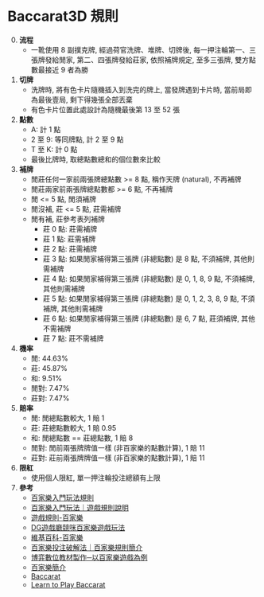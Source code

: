 Baccarat3D 規則
=========================
0. **流程**
	- 一靴使用 8 副撲克牌, 經過荷官洗牌、堆牌、切牌後, 每一押注輪第一、三張牌發給閒家, 第二、四張牌發給莊家, 依照補牌規定, 至多三張牌, 雙方點數最接近 9 者為勝
0. **切牌**
	- 洗牌時, 將有色卡片隨機插入到洗完的牌上, 當發牌遇到卡片時, 當前局即為最後壹局, 剩下得幾張全部丟棄
	- 有色卡片位置此處設計為隨機最後第 13 至 52 張
0. **點數**
	- A: 計 1 點
	- 2 至 9: 等同牌點, 計 2 至 9 點
	- T 至 K: 計 0 點
	- 最後比牌時, 取總點數總和的個位數來比較
0. **補牌**
	- 閒莊任何一家前兩張牌總點數 >= 8 點, 稱作天牌 (natural), 不再補牌
	- 閒莊兩家前兩張牌總點數都 >= 6 點, 不再補牌
	- 閒 <= 5 點, 閒須補牌
	- 閒沒補, 莊 <= 5 點, 莊需補牌
	- 閒有補, 莊參考表列補牌
		- 莊 0 點: 莊需補牌
		- 莊 1 點: 莊需補牌
		- 莊 2 點: 莊需補牌
		- 莊 3 點: 如果閒家補得第三張牌 (非總點數) 是 8 點, 不須補牌, 其他則需補牌
		- 莊 4 點: 如果閒家補得第三張牌 (非總點數) 是 0, 1, 8, 9 點, 不須補牌, 其他則需補牌
		- 莊 5 點: 如果閒家補得第三張牌 (非總點數) 是 0, 1, 2, 3, 8, 9 點, 不須補牌, 其他則需補牌
		- 莊 6 點: 如果閒家補得第三張牌 (非總點數) 是 6, 7 點, 莊須補牌, 其他不需補牌
		- 莊 7 點: 莊不需補牌
0. **機率**
	- 閒: 44.63%
	- 莊: 45.87%
	- 和: 9.51%
	- 閒對: 7.47%
	- 莊對: 7.47%
0. **賠率**
	- 閒: 閒總點數較大, 1 賠 1
	- 莊: 莊總點數較大, 1 賠 0.95
	- 和: 閒總點數 == 莊總點數, 1 賠 8
	- 閒對: 閒前兩張牌牌值一樣 (非百家樂的點數計算), 1 賠 11
	- 莊對: 莊前兩張牌牌值一樣 (非百家樂的點數計算), 1 賠 11
0. **限紅**
	- 使用個人限紅, 單一押注輪投注總額有上限
0. **參考**
	- [百家樂入門玩法規則](http://百家樂必玩.com/%E7%99%BE%E5%AE%B6%E6%A8%82%E5%85%A5%E9%96%80%E7%8E%A9%E6%B3%95%E8%A6%8F%E5%89%87/)
	- [百家樂入門玩法｜遊戲規則說明](https://7pk00.com/%E7%99%BE%E5%AE%B6%E6%A8%82%E9%81%8A%E6%88%B2%E8%A6%8F%E5%89%87%E8%AA%AA%E6%98%8E/)
	- [遊戲規則-百家樂](http://www.abgres.net/gaming-web-site/html/rule/baccarat/tw.html)
	- [DG遊戲廳競咪百家樂遊戲玩法](https://7pk00.com/dg%E9%81%8A%E6%88%B2%E5%BB%B3%E7%AB%B6%E5%92%AA%E7%99%BE%E5%AE%B6%E6%A8%82%E9%81%8A%E6%88%B2%E7%8E%A9%E6%B3%95/)
	- [維基百科-百家樂](https://zh.wikipedia.org/wiki/%E7%99%BE%E5%AE%B6%E6%A8%82)
	- [百家樂投注破解法｜百家樂規則簡介](https://7pk00.com/%E7%99%BE%E5%AE%B6%E6%A8%82%E6%8A%95%E6%B3%A8%E7%A0%B4%E8%A7%A3%E6%B3%95%EF%BD%9C%E7%99%BE%E5%AE%B6%E6%A8%82%E8%A6%8F%E5%89%87%E7%B0%A1%E4%BB%8B/)
	- [博弈數位教材製作─以百家樂遊戲為例](http://ir.hust.edu.tw/bitstream/310993100/5637/1/%E7%99%BE%E5%AE%B6%E6%A8%82%E6%9B%B8%E9%9D%A2-61-1%20(3).pdf)
	- [百家樂簡介](http://www.duchang888.com/introduce.htm)
	- [Baccarat](https://www.britannica.com/topic/baccarat-card-game)
	- [Learn to Play Baccarat](https://www.star.com.au/sydney/casino/table-games/baccarat)






















